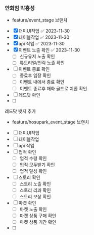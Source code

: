 
### 안희범 박홍성


- feature/event_stage 브랜치

- [x] 더미UI작업 ✅ 2023-11-30
- [x] 테이블작업 ✅ 2023-11-30
- [x] api 작업 ✅ 2023-11-30
- [x] 이벤트 노출 확인 ✅ 2023-11-30
	- [ ] 신규유저 노출 확인
	- [ ] 튜토리얼/언락 노출 확인
- [ ] 이벤트 종료 확인
	- [ ] 종료후 입장 확인
	- [ ] 이벤트 내에서 종료 확인
	- [ ] 이벤트 종료후 재화 골드로 치환 확인
- [ ] 레드닷 확인
- [ ] 


레드닷 뱃지 추가



- feature/hosupark_event_stage 브랜치

- [ ] 더미UI작업
- [ ] 테이블작업
- [ ] api 작업
- [ ] 업적 확인
	- [ ] 업적 수령 확인
	- [ ] 업적 모두받기 확인
	- [ ] 업적 달성 확인
- [ ] 스토리 확인
	- [ ] 스토리 노출 확인
	- [ ] 스토리 리콰 확인
	- [ ] 스토리 보상 확인
- [ ] 마켓 확인
	- [ ] 마켓 노출 확인
	- [ ] 마켓 상품 구매 확인
	- [ ] 마켓 상품 기간 확인
- [ ] 

